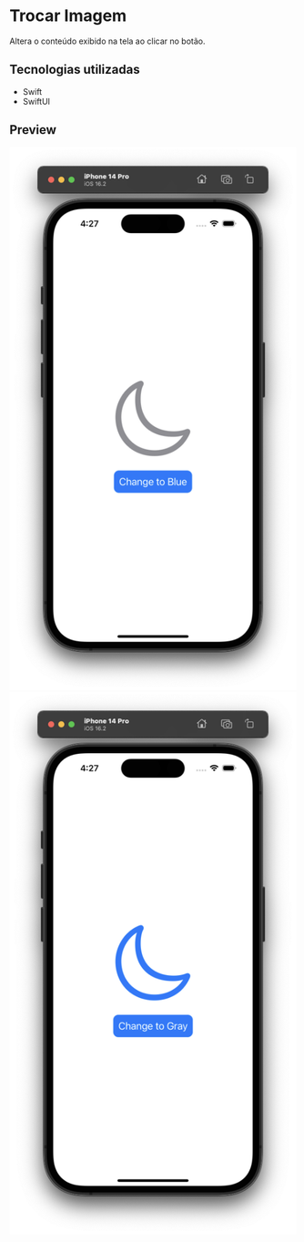 # Trocar Imagem
Altera o conteúdo exibido na tela ao clicar no botão.

## Tecnologias utilizadas
- Swift
- SwiftUI

## Preview
![alt text](https://github.com/lucasreald/Trocar-Imagem/blob/main/appImages/img1.png?raw=true)
![alt text](https://github.com/lucasreald/Trocar-Imagem/blob/main/appImages/img2.png?raw=true)
